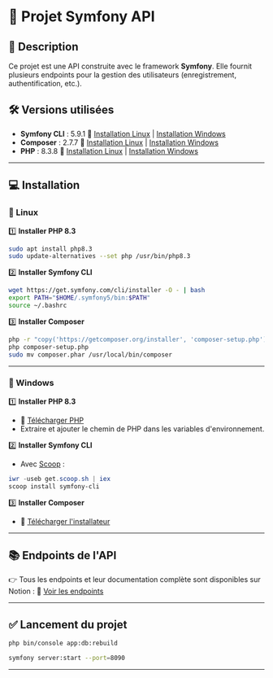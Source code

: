 # 🚀 Projet Symfony API

## 📌 Description

Ce projet est une API construite avec le framework **Symfony**. Elle fournit plusieurs endpoints pour la gestion des utilisateurs (enregistrement, authentification, etc.).

## 🛠️ Versions utilisées

* **Symfony CLI** : 5.9.1
  🔗 [Installation Linux](https://symfony.com/download) | [Installation Windows](https://symfony.com/download)
* **Composer** : 2.7.7
  🔗 [Installation Linux](https://getcomposer.org/download/) | [Installation Windows](https://getcomposer.org/download/)
* **PHP** : 8.3.8
  🔗 [Installation Linux](https://www.php.net/manual/fr/install.unix.php) | [Installation Windows](https://windows.php.net/download/)

---

## 💻 Installation

### 🔹 Linux

1️⃣ **Installer PHP 8.3**

```bash
sudo apt install php8.3
sudo update-alternatives --set php /usr/bin/php8.3
```

2️⃣ **Installer Symfony CLI**

```bash
wget https://get.symfony.com/cli/installer -O - | bash
export PATH="$HOME/.symfony5/bin:$PATH"
source ~/.bashrc
```

3️⃣ **Installer Composer**

```bash
php -r "copy('https://getcomposer.org/installer', 'composer-setup.php');"
php composer-setup.php
sudo mv composer.phar /usr/local/bin/composer
```

---

### 🔹 Windows

1️⃣ **Installer PHP 8.3**

* 🔗 [Télécharger PHP](https://windows.php.net/download/)
* Extraire et ajouter le chemin de PHP dans les variables d'environnement.

2️⃣ **Installer Symfony CLI**

* Avec [Scoop](https://scoop.sh/) :

```powershell
iwr -useb get.scoop.sh | iex
scoop install symfony-cli
```

3️⃣ **Installer Composer**

* 🔗 [Télécharger l'installateur](https://getcomposer.org/download/)

---

## 📚 Endpoints de l'API

👉 Tous les endpoints et leur documentation complète sont disponibles sur Notion :
🔗 [Voir les endpoints](https://www.notion.so/Endpoints-e9e8a120ef0a4352920c79a1f08d9455)

---

## ✅ Lancement du projet

```bash
php bin/console app:db:rebuild
```

```bash
symfony server:start --port=8090
```

---
